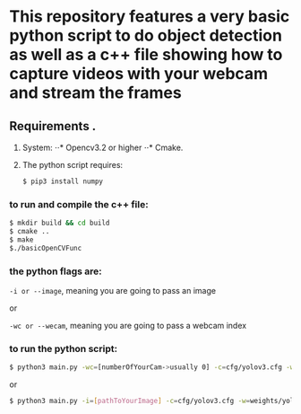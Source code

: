 # This repository features a very basic python script to do object detection as well as a c++ file showing how to capture videos with your webcam and stream the frames

## Requirements .
1. System:
⋅⋅* Opencv3.2 or higher 
⋅⋅* Cmake.

2. The python script requires:
    ``` bash
    $ pip3 install numpy
    ```
### to run and compile the c++ file:
```bash
$ mkdir build && cd build
$ cmake ..
$ make
$./basicOpenCVFunc
```

### the python flags are:
`-i or --image`, meaning you are going to pass an image

or

`-wc or --wecam`, meaning you are going to pass a webcam index

### to run the python script:
```bash
$ python3 main.py -wc=[numberOfYourCam->usually 0] -c=cfg/yolov3.cfg -w=weights/yolov3.weights -cl=data/coco.names
```
or

```bash
$ python3 main.py -i=[pathToYourImage] -c=cfg/yolov3.cfg -w=weights/yolov3.weights -cl=data/coco.names
```